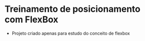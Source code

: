 # Treinamento de posicionamento com FlexBox

- Projeto criado apenas para estudo do conceito de flexbox